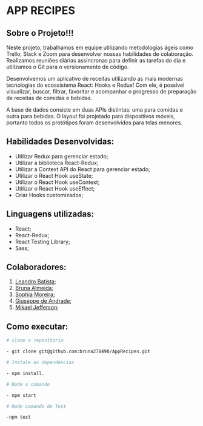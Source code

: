 # APP RECIPES

## Sobre o Projeto!!!

Neste projeto, trabalhamos em equipe utilizando metodologias ágeis como Trello, Slack e Zoom para desenvolver nossas habilidades de colaboração. Realizamos reuniões diárias assíncronas para definir as tarefas do dia e utilizamos o Git para o versionamento de código.

Desenvolvemos um aplicativo de receitas utilizando as mais modernas tecnologias do ecossistema React: Hooks e Redux! 
Com ele, é possível visualizar, buscar, filtrar, favoritar e acompanhar o progresso de preparação de receitas de comidas e bebidas.

A base de dados consiste em duas APIs distintas: uma para comidas e outra para bebidas. 
O layout foi projetado para dispositivos móveis, portanto todos os protótipos foram desenvolvidos para telas menores.

## Habilidades Desenvolvidas:

- Utilizar Redux para gerenciar estado;
- Utilizar a biblioteca React-Redux;
- Utilizar a Context API do React para gerenciar estado;
- Utilizar o React Hook useState;
- Utilizar o React Hook useContext;
- Utilizar o React Hook useEffect;
- Criar Hooks customizados;

## Linguagens utilizadas:

- React;
- React-Redux;
- React Testing Library;
- Sass;

## Colaboradores:

1. [Leandro Batista](https://www.linkedin.com/in/leandrobatistac/);
2. [Bruna Almeida](https://www.linkedin.com/in/bruna-almeida-soares);
3. [Sophia Moreira](https://www.linkedin.com/in/sophiasm/);
4. [Giuseppe de Andrade](https://www.linkedin.com/in/giuseppe-brandalise/);
5. [Mikael Jefferson](https://www.linkedin.com/in/mikael-jefferson-silva/);

## Como executar:
 
 ```bash
 # clone o repositorio
 
- git clone git@github.com:bruna270498/AppRecipes.git

# Instale as dependências

- npm install.

# Rode o comando

- npm start

# Rode comando de Test

-npm test

```
